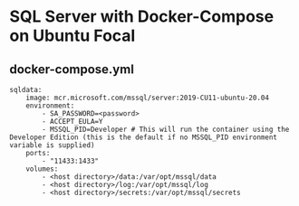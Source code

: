 # SQL Server with Docker-Compose on Ubuntu Focal

## docker-compose.yml

```docker-compose
sqldata:
    image: mcr.microsoft.com/mssql/server:2019-CU11-ubuntu-20.04
    environment:
        - SA_PASSWORD=<password>
        - ACCEPT_EULA=Y
        - MSSQL_PID=Developer # This will run the container using the Developer Edition (this is the default if no MSSQL_PID environment variable is supplied)
    ports:
        - "11433:1433"
    volumes:
        - <host directory>/data:/var/opt/mssql/data
        - <host directory>/log:/var/opt/mssql/log
        - <host directory>/secrets:/var/opt/mssql/secrets
```

